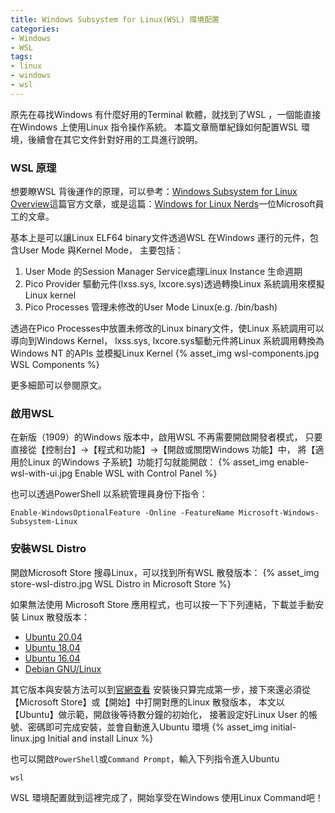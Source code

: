 ```yaml
---
title: Windows Subsystem for Linux(WSL) 環境配置
categories:
- Windows
- WSL
tags:
- linux
- windows
- wsl
---
```

原先在尋找Windows 有什麼好用的Terminal 軟體，就找到了WSL ，一個能直接在Windows 上使用Linux 指令操作系統。
本篇文章簡單紀錄如何配置WSL 環境，後續會在其它文件針對好用的工具進行說明。

### WSL 原理
想要瞭WSL 背後運作的原理，可以參考：[Windows Subsystem for Linux Overview](https://docs.microsoft.com/zh-tw/archive/blogs/wsl/windows-subsystem-for-linux-overview)這篇官方文章，或是這篇：[Windows for Linux Nerds](https://blog.jessfraz.com/post/windows-for-linux-nerds/)一位Microsoft員工的文章。

<!-- more -->

基本上是可以讓Linux ELF64 binary文件透過WSL 在Windows 運行的元件，包含User Mode 與Kernel Mode，
主要包括：
1. User Mode 的Session Manager Service處理Linux Instance 生命週期
2. Pico Provider 驅動元件(lxss.sys, lxcore.sys)透過轉換Linux 系統調用來模擬Linux kernel
3. Pico Processes 管理未修改的User Mode Linux(e.g. /bin/bash)

透過在Pico Processes中放置未修改的Linux binary文件，使Linux 系統調用可以導向到Windows Kernel，
lxss.sys, lxcore.sys驅動元件將Linux 系統調用轉換為Windows NT 的APIs 並模擬Linux Kernel
{% asset_img wsl-components.jpg WSL Components %}

更多細節可以參閱原文。

### 啟用WSL
在新版（1909）的Windows 版本中，啟用WSL 不再需要開啟開發者模式，
只要直接從【控制台】→【程式和功能】→【開啟或關閉Windows 功能】中，
將【適用於Linux 的Windows 子系統】功能打勾就能開啟：
{% asset_img enable-wsl-with-ui.jpg Enable WSL with Control Panel %}

也可以透過PowerShell 以系統管理員身份下指令：
```
Enable-WindowsOptionalFeature -Online -FeatureName Microsoft-Windows-Subsystem-Linux
```

### 安裝WSL Distro
開啟Microsoft Store 搜尋Linux，可以找到所有WSL 散發版本：
{% asset_img store-wsl-distro.jpg WSL Distro in Microsoft Store %}

如果無法使用 Microsoft Store 應用程式，也可以按一下下列連結，下載並手動安裝 Linux 散發版本：
+ [Ubuntu 20.04](https://aka.ms/wslubuntu2004)
+ [Ubuntu 18.04](https://aka.ms/wsl-ubuntu-1804)
+ [Ubuntu 16.04](https://aka.ms/wsl-ubuntu-1604)
+ [Debian GNU/Linux](https://aka.ms/wsl-debian-gnulinux)

其它版本與安裝方法可以到[官網查看](https://docs.microsoft.com/zh-tw/windows/wsl/install-manual)
安裝後只算完成第一步，接下來還必須從【Microsoft Store】或【開始】中打開對應的Linux 散發版本，
本文以【Ubuntu】做示範，開啟後等待數分鐘的初始化，
接著設定好Linux User 的帳號、密碼即可完成安裝，並會自動進入Ubuntu 環境
{% asset_img initial-linux.jpg Initial and install Linux %}

也可以開啟`PowerShell`或`Command Prompt`，輸入下列指令進入Ubuntu
```
wsl
```

WSL 環境配置就到這裡完成了，開始享受在Windows 使用Linux Command吧！